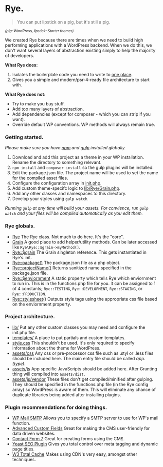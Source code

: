 # Rye.

> You can put lipstick on a pig, but it's still a pig.

<small>_(pig: WordPress, lipstick: Starter themes)_</small>

We created Rye because there are times when we need to build high performing
applications with a WordPress backend. When we do this, we don't want several
layers of abstraction existing simply to help the majority of developers.

**What Rye does:**

1. Isolates the boilerplate code you need to write to [one place](lib/init.php).
2. Gives you a simple and modern/psr-4-ready file architecture to start with.

**What Rye does not:**

* Try to make you buy stuff.
* Add too many layers of abstraction.
* Add dependencies (except for composer - which you can strip if you want).
* Override default WP conventions. WP methods will always remain true.

### Getting started.

*Please make sure you have [npm](https://www.npmjs.org/) and [gulp](http://gulpjs.com/) installed globally.*

1. Download and add this project as a theme in your WP installation. Rename the directory to something relevant.
2. `npm install` and `composer install` so the gulp plugins will be installed.
3. Edit the package.json file. The project name will be used to set the name for the compiled asset files.
4. Configure the configuration array in [init.php](lib/init.php).
5. Add custom theme-specifc logic to [lib/Rye/Grain.php](lib/Rye/Grain.php).
6. Add any other classes and namespaces to this directory.
7. Develop your styles using `gulp watch`.

_Running `gulp` at any time will build your assets. For convience, run `gulp watch` and your files will be compiled automatically as you edit them._

### Rye globals.

* [Rye](lib/Rye/Rye.php) The Rye class. Not much to do here. It's the "core".
* [Grain](lib/Rye/Grain.php) A good place to add helper/utility methods. Can be later accessed like `Rye\Rye::$grain->myMethod()`.
* [Rye::$grain](lib/grain.php) The Grain singleton reference. This gets instantiated in Rye's init.
* [Rye::package()](rye.php#L24) The package.json file as a php object.
* [Rye::projectName()](rye.php#L32) Returns sanitized name specified in the package.json file.
* [Rye::$enviornment](rye.php#L13) A static property which tells Rye which enviornment to run in. This is in the functions.php file for you. It can be assigned to 1 of 4 constants; `Rye::TESTING`, `Rye::DEVELOPMENT`, `Rye::STAGING`, or `Rye::PRODUCTION`.
* [Rye::stylesheet()](rye.php#L41) Outputs style tags using the appropriate css file based on the enviornment property.

### Project architecture.

* [lib/](lib/) Put any other custom classes you may need and configure the init.php file.
* [templates/](templates/) A place to put partials and custom templates.
* [style.css](style.css) This shouldn't be used. It's only required to specify information about the theme for WordPress.
* [assets/css](assets/css) Any css or pre-processor css file such as .styl or .less files should be included here. The main entry file should be called *app.(type)*.
* [assets/js](assets/js) App specific JavaScripts should be added here. After Grunting thing will compiled into `assets/dist`.
* [assets/js/vendor](assets/js/vendor) These files don't get compiled/minified after gulping. They should be specified in the functions.php file (in the Rye config array) so WordPress is aware of them. This will eliminate any chance of duplicate libraries being added after installing plugins.

### Plugin recommendations for doing things.

* [WP Mail SMTP](https://wordpress.org/plugins/wp-mail-smtp/) Allows you to specify a SMTP server to use for WP's mail function.
* [Advanced Custom Fields](http://www.advancedcustomfields.com/) Great for making the CMS user-friendly for data driven websites.
* [Contact Form 7](http://wordpress.org/plugins/contact-form-7/) Great for creating forms using the CMS.
* [Yoast SEO Plugin](https://yoast.com/wordpress/plugins/seo/) Gives you total control over meta tagging and dynamic page titles.
* [W3 Total Cache](https://wordpress.org/plugins/w3-total-cache/) Makes using CDN's very easy, amongst other techniques.
